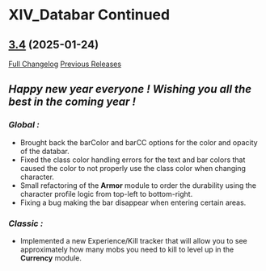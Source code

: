 # XIV_Databar Continued

## [3.4](https://github.com/ZelionGG/XIV_Databar-Continued/tree/v3.4) (2025-01-24)

[Full Changelog](https://github.com/ZelionGG/XIV_Databar-Continued/compare/v3.3.1...v3.4) [Previous Releases](https://github.com/ZelionGG/XIV_Databar-Continued/releases)

## _Happy new year everyone ! Wishing you all the best in the coming year !_

### _Global :_

- Brought back the barColor and barCC options for the color and opacity of the databar.
- Fixed the class color handling errors for the text and bar colors that caused the color to not properly use the class color when changing character.
- Small refactoring of the **Armor** module to order the durability using the character profile logic from top-left to bottom-right.
- Fixing a bug making the bar disappear when entering certain areas.

### _Classic :_

- Implemented a new Experience/Kill tracker that will allow you to see approximately how many mobs you need to kill to level up in the **Currency** module.
